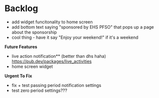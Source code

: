 # Backlog 
- add widget funcitonality to home screen
- add bottom text saying "sponsored by EHS PFSO" that pops up a page about the sponsorship
- cool thing - have it say "Enjoy your weekend!" if it's a weekend

**Future Features**
- live action notification** (better than dhs haha) https://pub.dev/packages/live_activities
- home screen widget


**Urgent To Fix**
- fix + test passing period notification settings
- test zero period settings???
